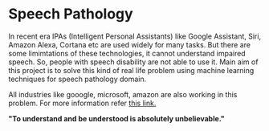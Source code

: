 # Speech Pathology 

<!-- -->In recent era IPAs (Intelligent Personal Assistants) like Google Assistant, Siri, Amazon Alexa, Cortana etc are used widely for many tasks. But there are some limimtations of these technologies, it cannot understand impaired speech. So, people with speech disability are not able to use it. Main aim of this project is to solve this kind of real life problem using machine learning techniques for speech pathology domain.

All industries like gooogle, microsoft, amazon are also working in this problem. 
For more information refer [this link.](https://blog.google/outreach-initiatives/accessibility/impaired-speech-recognition/)


**"To understand and be understood is absolutely unbelievable."**
